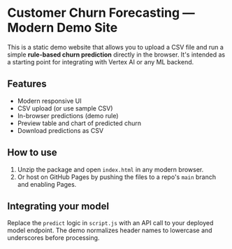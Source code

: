 
# Customer Churn Forecasting — Modern Demo Site

This is a static demo website that allows you to upload a CSV file and run a simple **rule-based churn prediction** directly in the browser. It's intended as a starting point for integrating with Vertex AI or any ML backend.

## Features
- Modern responsive UI
- CSV upload (or use sample CSV)
- In-browser predictions (demo rule)
- Preview table and chart of predicted churn
- Download predictions as CSV

## How to use
1. Unzip the package and open `index.html` in any modern browser.
2. Or host on GitHub Pages by pushing the files to a repo's `main` branch and enabling Pages.

## Integrating your model
Replace the `predict` logic in `script.js` with an API call to your deployed model endpoint. The demo normalizes header names to lowercase and underscores before processing.

